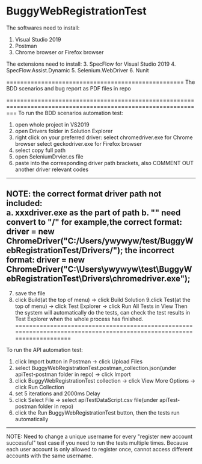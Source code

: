 # BuggyWebRegistrationTest

The softwares need to install:
1. Visual Studio 2019
2. Postman
3. Chrome browser or Firefox browser

The extensions need to install:
3. SpecFlow for Visual Studio 2019
4. SpecFlow.Assist.Dynamic
5. Selenium.WebDriver
6. Nunit

===================================================
The BDD scenarios and bug report as PDF files in repo

===============================================================================================================
To run the BDD scenarios automation test:
1. open whole project in VS2019
2. open Drivers folder in Solution Explorer
3. right click on your preferred  driver:
   select chromedriver.exe for Chrome browser 
   select geckodriver.exe for Firefox browser 
4. select copy full path
5. open SeleniumDrvier.cs file
6. paste into the corresponding driver path brackets, also COMMENT OUT another driver relevant codes
---------------------------------------------------------------------------------------------------------------------------------------
NOTE: the correct format driver path not included:                                                                                  
    a. xxxdriver.exe as the part of path
    b. "\" need convert to "/"
for example,the correct format: driver = new ChromeDriver("C:/Users/ywywyw/test/BuggyWebRegistrationTest/Drivers/");
the incorrect format: driver = new ChromeDriver("C:\Users\ywywyw\test\BuggyWebRegistrationTest\Drivers\chromedriver.exe");
---------------------------------------------------------------------------------------------------------------------------------------
7. save the file 
8. click Build(at the top of menu) -> click Build Solution
9.click Test(at the top of menu) -> click Test Explorer -> click Run All Tests in View
Then the system will automatically do the tests, can check the test results in Test Explorer when the whole process has finished.
======================================================================================================================


To run the API automation test:
1. click Import button in Postman -> click Upload Files 
2. select BuggyWebRegistrationTest.postman_collection.json(under apiTest-postman folder in repo) -> click Import
3. click BuggyWebRegistrationTest collection -> click View More Options -> click Run Collection
4. set 5 iterations and 2000ms Delay
5. click Select File -> select apiTestDataScript.csv file(under apiTest-postman folder in repo)
6. click the Run BuggyWebRegistrationTest button, then the tests run automatically  
----------------------------------------------------------------------------------------
NOTE: Need to change a unique username for every "register new account successful" test case if you need to run the tests multiple times. 
      Because each user account is only allowed to register once, cannot access different accounts with the same username.
